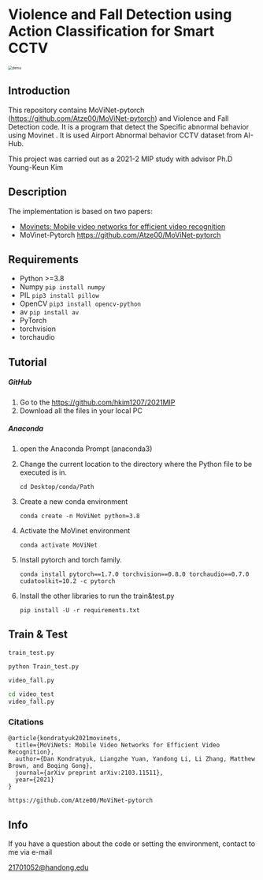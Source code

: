 # Violence and Fall Detection using Action Classification for Smart CCTV

<img src="demo.gif" alt="demo" style="zoom:50%;" />

## Introduction

This repository contains MoViNet-pytorch (https://github.com/Atze00/MoViNet-pytorch) and Violence and Fall Detection code. It is a program that detect the Specific abnormal behavior using Movinet . It is used Airport Abnormal behavior CCTV dataset from AI-Hub. 

This project was carried out as a 2021-2 MIP study with advisor Ph.D Young-Keun Kim

## Description

The implementation is based on two papers:

-  [Movinets: Mobile video networks for efficient video recognition](http://openaccess.thecvf.com/content/CVPR2021/html/Kondratyuk_MoViNets_Mobile_Video_Networks_for_Efficient_Video_Recognition_CVPR_2021_paper.html)
- MoVinet-Pytorch https://github.com/Atze00/MoViNet-pytorch

## Requirements

- Python >=3.8 
- Numpy `pip install numpy`
- PIL `pip3 install pillow`
- OpenCV `pip3 install opencv-python`
- av `pip install av`
- PyTorch
- torchvision 
- torchaudio 

## Tutorial 

##### GitHub

1. Go to the https://github.com/hkim1207/2021MIP
2. Download all the files in your local PC

##### Anaconda

1. open the Anaconda Prompt (anaconda3)
   
2. Change the current location to the directory where the Python file to be executed is in.

   `cd Desktop/conda/Path` 

3. Create a new conda environment

   `conda create -n MoViNet python=3.8` 

4. Activate the MoVinet environment

   `conda activate MoViNet`

5. Install pytorch and torch family. 

   `conda install pytorch==1.7.0 torchvision==0.8.0 torchaudio==0.7.0 cudatoolkit=10.2 -c pytorch`

6. Install the other libraries to run the train&test.py

   `pip install -U -r requirements.txt`

## Train & Test

`train_test.py` 

```bash
python Train_test.py
```



`video_fall.py`

```bash
cd video_test
video_fall.py
```

### Citations

```
@article{kondratyuk2021movinets,
  title={MoViNets: Mobile Video Networks for Efficient Video Recognition},
  author={Dan Kondratyuk, Liangzhe Yuan, Yandong Li, Li Zhang, Matthew Brown, and Boqing Gong},
  journal={arXiv preprint arXiv:2103.11511},
  year={2021}
}

https://github.com/Atze00/MoViNet-pytorch
```

## Info

If you have a question about the code or setting the environment, contact to me via e-mail

21701052@handong.edu
